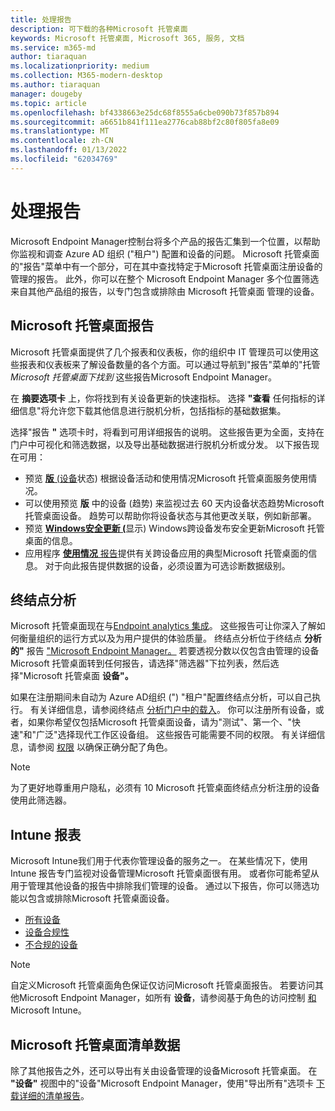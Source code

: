 ```yaml
---
title: 处理报告
description: 可下载的各种Microsoft 托管桌面
keywords: Microsoft 托管桌面, Microsoft 365, 服务, 文档
ms.service: m365-md
author: tiaraquan
ms.localizationpriority: medium
ms.collection: M365-modern-desktop
ms.author: tiaraquan
manager: dougeby
ms.topic: article
ms.openlocfilehash: bf4338663e25dc68f8555a6cbe090b73f857b894
ms.sourcegitcommit: a6651b841f111ea2776cab88bf2c80f805fa8e09
ms.translationtype: MT
ms.contentlocale: zh-CN
ms.lasthandoff: 01/13/2022
ms.locfileid: "62034769"
---
```

# <a name="work-with-reports"></a>处理报告

Microsoft Endpoint Manager控制台将多个产品的报告汇集到一个位置，以帮助你监视和调查 Azure AD 组织 ("租户") 配置和设备的问题。 Microsoft 托管桌面的"报告"菜单中有一个部分，可在其中查找特定于Microsoft 托管桌面注册设备的管理的报告。 此外，你可以在整个 Microsoft Endpoint Manager 多个位置筛选来自其他产品组的报告，以专门包含或排除由 Microsoft 托管桌面 管理的设备。 

## <a name="microsoft-managed-desktop-reports"></a>Microsoft 托管桌面报告
Microsoft 托管桌面提供了几个报表和仪表板，你的组织中 IT 管理员可以使用这些报表和仪表板来了解设备数量的各个方面。可以通过导航到"报告"菜单的"托管 *Microsoft 托管桌面下找到* 这些报告Microsoft Endpoint Manager。  

在 **摘要选项卡** 上，你将找到有关设备更新的快速指标。 选择 **"查看** 任何指标的详细信息"将允许您下载其他信息进行脱机分析，包括指标的基础数据集。

选择"报告 **"** 选项卡时，将看到可用详细报告的说明。 这些报告更为全面，支持在门户中可视化和筛选数据，以及导出基础数据进行脱机分析或分发。 以下报告现在可用：
- 预览 [**版** (设备](device-status-report.md)状态) 根据设备活动和使用情况Microsoft 托管桌面服务使用情况。 
- 可以使用预览 **版** 中的设备 (趋势) 来监视过去 60 天内设备状态趋势Microsoft 托管桌面设备。 趋势可以帮助你将设备状态与其他更改关联，例如新部署。 
- 预览 [**Windows安全更新 (**](security-updates-report.md)显示) Windows跨设备发布安全更新Microsoft 托管桌面的信息。
- 应用程序 [**使用情况** 报告](app-usage-report.md)提供有关跨设备应用的典型Microsoft 托管桌面的信息。 对于向此报告提供数据的设备，必须设置为可选诊断数据级别。

## <a name="endpoint-analytics"></a>终结点分析
Microsoft 托管桌面现在与[Endpoint analytics 集成](/mem/analytics/overview)。 这些报告可让你深入了解如何衡量组织的运行方式以及为用户提供的体验质量。 终结点分析位于终结点 **分析的"** 报告 ["Microsoft Endpoint Manager。](https://endpoint.microsoft.com/) 若要透视分数以仅包含由管理的设备Microsoft 托管桌面转到任何报告，请选择"筛选器"下拉列表，然后选择"Microsoft 托管桌面 **设备"。** 

如果在注册期间未自动为 Azure AD组织 (") "租户"配置终结点分析，可以自己执行。 有关详细信息，请参阅终结点 [分析门户中的载入](/mem/analytics/enroll-intune#bkmk_onboard)。 你可以注册所有设备，或者，如果你希望仅包括Microsoft 托管桌面设备，请为"测试"、第一个、"快速"和"广泛"选择现代工作区设备组。 这些报告可能需要不同的权限。 有关详细信息，请参阅 [权限](/mem/analytics/overview#permissions) 以确保正确分配了角色。

> [!NOTE]
> 为了更好地尊重用户隐私，必须有 10 Microsoft 托管桌面终结点分析注册的设备使用此筛选器。

## <a name="intune-reports"></a>Intune 报表
Microsoft Intune我们用于代表你管理设备的服务之一。 在某些情况下，使用 Intune 报告专门监视对设备管理Microsoft 托管桌面很有用。 或者你可能希望从用于管理其他设备的报告中排除我们管理的设备。 通过以下报告，你可以筛选功能以包含或排除Microsoft 托管桌面设备。

- [所有设备](/mem/intune/remote-actions/device-management#get-to-your-devices)
- [设备合规性](/mem/intune/fundamentals/reports#device-compliance-report-organizational)
- [不合规的设备](/mem/intune/fundamentals/reports#noncompliant-devices-report-operational)

> [!NOTE]
> 自定义Microsoft 托管桌面角色保证仅访问Microsoft 托管桌面报告。 若要访问其他Microsoft Endpoint Manager，如所有 **设备**，请参阅基于角色的访问控制 [和](/mem/intune/fundamentals/role-based-access-control)Microsoft Intune。 

## <a name="microsoft-managed-desktop-inventory-data"></a>Microsoft 托管桌面清单数据

除了其他报告之外，还可以导出有关由设备管理的设备Microsoft 托管桌面。 在 **"设备"** 视图中的"设备"Microsoft Endpoint Manager，使用"导出所有"选项卡 [下载详细的清单报告](device-inventory-report.md)。
